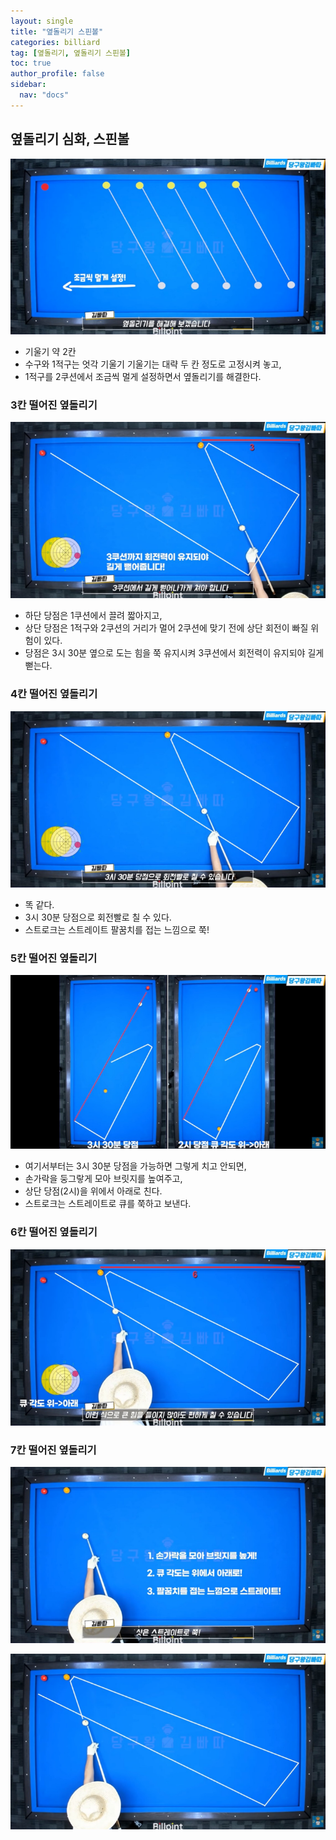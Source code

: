 ```yaml
---
layout: single
title: "옆돌리기 스핀볼"
categories: billiard
tag: [옆돌리기, 옆돌리기 스핀볼] 
toc: true
author_profile: false
sidebar:
  nav: "docs"
---
```


## 옆돌리기 심화, 스핀볼
[![옆돌리기 스핀볼](/images/옆돌리기_스핀볼.png)](/images/옆돌리기_스핀볼.png)
* 기울기 약 2칸 
* 수구와 1적구는 엇각 기울기 기울기는 대략 두 칸 정도로 고정시켜 놓고, 
* 1적구를 2쿠션에서 조금씩 멀게 설정하면서 옆돌리기를 해결한다.

### 3칸 떨어진 옆돌리기
[![옆돌리기 스핀볼 3칸](/images/옆돌리기_스핀볼_3칸.png)](/images/옆돌리기_스핀볼_3칸.png)
* 하단 당점은 1쿠션에서 끌려 짧아지고, 
* 상단 당점은 1적구와 2쿠션의 거리가 멀어 2쿠션에 맞기 전에 상단 회전이 빠질 위험이 있다. 
* 당점은 3시 30분 옆으로 도는 힘을 쭉 유지시켜 3쿠션에서 회전력이 유지되야 길게 뻗는다.

### 4칸 떨어진 옆돌리기
[![옆돌리기 스핀볼 4칸](/images/옆돌리기_스핀볼_4칸.png)](/images/옆돌리기_스핀볼_4칸.png)
* 똑 같다. 
* 3시 30분 당점으로 회전빨로 칠 수 있다. 
* 스트로크는 스트레이트 팔꿈치를 접는 느낌으로 쭉!

### 5칸 떨어진 옆돌리기
[![옆돌리기 스핀볼](/images/옆돌리기_스핀볼_5칸.png)](/images/옆돌리기_스핀볼_5칸.png)
* 여기서부터는 3시 30분 당점을 가능하면 그렇게 치고 안되면, 
* 손가락을 둥그랗게 모아 브릿지를 높여주고, 
* 상단 당점(2시)을 위에서 아래로 친다. 
* 스트로크는 스트레이트로 큐를 쭉하고 보낸다.

### 6칸 떨어진 옆돌리기
[![옆돌리기 스핀볼](/images/옆돌리기_스핀볼_6칸1-2.png)](/images/옆돌리기_스핀볼_6칸1-2.png)

### 7칸 떨어진 옆돌리기
[![옆돌리기 스핀볼](/images/옆돌리기_스핀볼_7칸1-1.png)](/images/옆돌리기_스핀볼_7칸1-1.png)

[![옆돌리기 스핀볼](/images/옆돌리기_스핀볼_7칸1-2.png)](/images/옆돌리기_스핀볼_7칸1-2.png)
